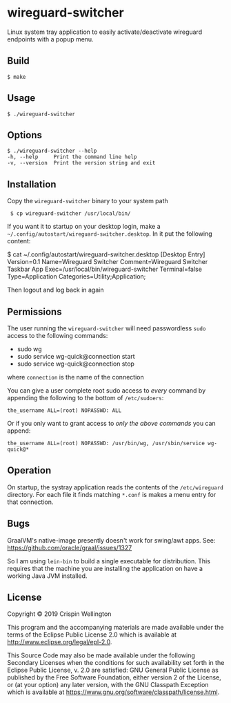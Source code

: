 # wireguard-switcher

Linux system tray application to easily activate/deactivate wireguard endpoints with a popup menu.

## Build

    $ make

## Usage

    $ ./wireguard-switcher

## Options

    $ ./wireguard-switcher --help
    -h, --help     Print the command line help
    -v, --version  Print the version string and exit

## Installation

Copy the `wireguard-switcher` binary to your system path

     $ cp wireguard-switcher /usr/local/bin/

If you want it to startup on your desktop login, make a `~/.config/autostart/wireguard-switcher.desktop`. In it put the following content:

   $ cat ~/.config/autostart/wireguard-switcher.desktop
   [Desktop Entry]
   Version=0.1
   Name=Wireguard Switcher
   Comment=Wireguard Switcher Taskbar App
   Exec=/usr/local/bin/wireguard-switcher
   Terminal=false
   Type=Application
   Categories=Utility;Application;

Then logout and log back in again

## Permissions

The user running the `wireguard-switcher` will need passwordless `sudo` access to the following commands:

- sudo wg
- sudo service wg-quick@connection start
- sudo service wg-quick@connection stop

where `connection` is the name of the connection

You can give a user complete root sudo access to _every_ command by appending the following to the bottom of `/etc/sudoers`:

    the_username ALL=(root) NOPASSWD: ALL

Or if you only want to grant access to _only the above commands_ you can append:

    the_username ALL=(root) NOPASSWD: /usr/bin/wg, /usr/sbin/service wg-quick@*

## Operation

On startup, the systray application reads the contents of the `/etc/wireguard` directory. For each file it finds matching `*.conf` is makes a menu entry for that connection.

## Bugs

GraalVM's native-image presently doesn't work for swing/awt apps. See: https://github.com/oracle/graal/issues/1327

So I am using `lein-bin` to build a single executable for distribution. This requires that the machine you are installing the application on have a working Java JVM installed.

## License

Copyright © 2019 Crispin Wellington

This program and the accompanying materials are made available under the
terms of the Eclipse Public License 2.0 which is available at
http://www.eclipse.org/legal/epl-2.0.

This Source Code may also be made available under the following Secondary
Licenses when the conditions for such availability set forth in the Eclipse
Public License, v. 2.0 are satisfied: GNU General Public License as published by
the Free Software Foundation, either version 2 of the License, or (at your
option) any later version, with the GNU Classpath Exception which is available
at https://www.gnu.org/software/classpath/license.html.
